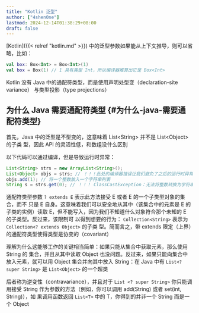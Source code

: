 ```yaml
---
title: "Kotlin 泛型"
author: ["4shen0ne"]
lastmod: 2024-12-14T01:38:29+08:00
draft: false
---
```


[Kotlin]({{< relref "kotlin.md" >}}) 中的泛型参数如果能从上下文推导，则可以省略，比如：

```kotlin
val box: Box<Int> = Box<Int>(1)
val box = Box(1) // 1 具有类型 Int，所以编译器推算出它是 Box<Int>
```

Kotlin 没有 Java 中的通配符类型，而是使用声明处型变（declaration-site variance）
与类型投影（type projections）


## 为什么 Java 需要通配符类型 {#为什么-java-需要通配符类型}

首先，Java 中的泛型是不型变的，这意味着 List&lt;String&gt; 并不是 List&lt;Object&gt; 的子类
型，因此 API 的灵活性低，和数组没什么区别

以下代码可以通过编译，但是导致运行时异常：

```java
List<String> strs = new ArrayList<String>();
List<Object> objs = strs; // ！！！此处的编译器错误让我们避免了之后的运行时异常。
objs.add(1); // 将一个整数放入一个字符串列表
String s = strs.get(0); // ！！！ ClassCastException：无法将整数转换为字符串
```

通配符类型参数 `? extends E` 表示此方法接受 E 或者 E 的一个子类型对象的集合，而不
只是 E 自身。这意味着我们可以安全地从其中（该集合中的元素是 E 的子类的实例）读取
E，但不能写入，因为我们不知道什么对象符合那个未知的 E 的子类型。反过来，该限制可
以得到想要的行为： `Collection<String>` 表示为 `Collection<? extends Object>` 的子类
型。简而言之，带 extends 限定（上界）的通配符类型使得类型是协变的（covariant）

理解为什么这能够工作的关键相当简单：如果只能从集合中获取元素，那么使用 String 的
集合，并且从其中读取 Object 也没问题。反过来，如果只能向集合中放入元素，就可以用
Object 集合并向其中放入 String：在 Java 中有 `List<? super String>` 是
`List<Object>` 的一个超类

后者称为逆变性（contravariance），并且对于 `List <? super String>` 你只能调用接受
String 作为参数的方法（例如，你可以调用 add(String) 或者 set(int, String)），如
果调用函数返回 `List<T>` 中的 T，你得到的并非一个 String 而是一个 Object
